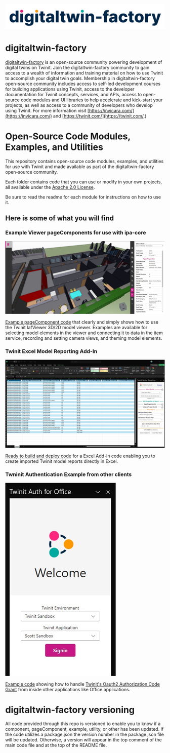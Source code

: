 ![digitaltwin-factory logo](./img/dtfactoryv3.png)

# digitaltwin-factory

[digitaltwin-factory](https://community.digitaltwin-factory.com/) is an open-source community powering development of digital twins on Twinit. Join the digitaltwin-factory community to gain access to a wealth of information and training material on how to use Twinit to accomplish your digital twin goals. Membership in digitaltwin-factory open-source community includes access to self-led development courses for building applications using Twinit, access to the developer documentation for Twinit concepts, services, and APIs, access to open-source code modules and UI libraries to help accelerate and kick-start your projects, as well as access to a community of developers who develop using Twinit. For more information visit [https://invicara.com/](https://invicara.com/) and [https://twinit.com/](https://twinit.com/.)

# Open-Source Code Modules, Examples, and Utilities

This repository contains open-source code modules, examples, and utilities for use with Twinit and made available as part of the digitaltwin-factory open-source community.

Each folder contains code that you can use or modify in your own projects, all available under the [Apache 2.0 License](./LICENSE).

Be sure to read the readme for each module for instructions on how to use it.

## Here is some of what you will find

### Example Viewer pageComponents for use with ipa-core

![SimpleViewer pageComponent](./pageComponents/simpleViewer/img/pageComponent.jpg)

[Example pageComponent code](./pageComponents/simpleViewer/README.md) that clearly and simply shows how to use the Twinit IafViewer 3D/2D model viewer. Examples are available for selecting model elements in the viewer and connecting it to data in the item service, recording and setting camera views, and theming model elements.


### Twinit Excel Model Reporting Add-In

![Twinit Add-In Image](./utilities/ExcelModelReportingAddIn/docs/img/overview.jpg)

[Ready to build and deploy code](./utilities/ExcelModelReportingAddIn/README.md) for a Excel Add-In code enabling you to create imported Twinit model reports directly in Excel.

### Twninit Authentication Example from other clients

![Twinit Signin from Office](./examples/twinit-auth-for-office/docs/img/Welcome.jpg)

[Example code](./examples/twinit-auth-for-office/Readme.md) showing how to handle [Twinit's Oauth2 Authorization Code Grant](https://twinit.dev/docs/apis/rest/authentication/authcode-grant) from inside other applications like Office applications.

# digitaltwin-factory versioning

All code provided through this repo is versioned to enable you to know if a component, pageComponent, example, utility, or other has been updated. If the code utilizes a package.json the version number in the package.json file will be updated. Otherwise, a version will appear in the top comment of the main code file and at the top of the README file.